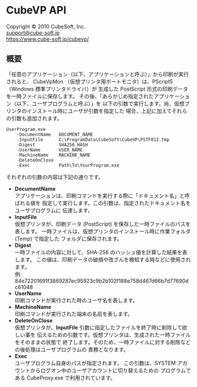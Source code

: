 CubeVP API
====

Copyright © 2010 CubeSoft, Inc.  
support@cube-soft.jp  
https://www.cube-soft.jp/cubevp/

## 概要

「任意のアプリケーション（以下、アプリケーションと呼ぶ）」から印刷が実行されると、
CubeVpMon （仮想プリンタ用ポートモニタ）は、PScript5 （Windows 標準プリンタドライバ）が
生成した PostScript 形式の印刷データを一時ファイルに保存します。
その後、「あらかじめ指定されたアプリケーション（以下、ユーザプログラムと呼ぶ）」を
以下の引数で実行します。尚、仮想プリンタのインストール時にユーザが引数を指定した
場合、上記に加えてそれらの引数も追加されます。

```
UserProgram.exe
    -DocumentName   DOCUMENT_NAME
    -InputFile      C:\ProgramData\CubeSoft\CubeVP\PSTF012.tmp
    -Digest         SHA256_HASH
    -UserName       USER_NAME
    -MachineName    MACHINE_NAME
    -DeleteOnClose
    -Exec           Path\To\YourProgram.exe
```

それぞれの引数の内容は下記の通りです。

* **DocumentName**  
  アプリケーションは、印刷コマンドを実行する際に「ドキュメント名」と呼ばれる値を
  指定して実行します。この引数は、指定されたドキュメント名をユーザプログラムに
  伝達します。
* **InputFile**  
  仮想プリンタが、印刷データ (PostScript) を保存した一時ファイルのパスを表します。
  一時ファイルは、仮想プリンタのインストール時に作業フォルダ (Temp) で指定した
  フォルダに保存されます。
* **Digest**  
  一時ファイルの内容に対して、SHA-256 のハッシュ値を計算した結果を表します。
  この値は、印刷データの破損や改ざんを検知する時などに使用されます。  
  例: 84e72201691f3869287ec95923c9b2b102f188e758d467d66b7d77690dc61048
* **UserName**  
  印刷コマンドが実行された時のユーザ名を表します。
* **MachineName**  
  印刷コマンドが実行された端末の名前を表します。
* **DeleteOnClose**  
  仮想プリンタが、**InputFile** 引数に指定したファイルを終了時に削除して欲しい事を
  伝えるための引数です。仮想プリンタは、生成された一時ファイルをそのままの状態で
  終了します。そのため、一時ファイルに対する削除などの後処理はユーザプログラムの
  責務となります。
* **Exec**  
  ユーザプログラム自身のパスが指定されます。
  この引数は、SYSTEM アカウントからログオン中のユーザアカウントに切り替えるための
  プログラムである CubeProxy.exe で利用されています。
